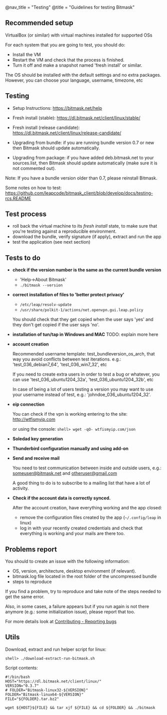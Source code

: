 @nav_title = "Testing"
@title = "Guidelines for testing Bitmask"

Recommended setup
-----------------

VirtualBox (or similar) with virtual machines installed for supported OSs

For each system that you are going to test, you should do:

- Install the VM
- Restart the VM and check that the process is finished.
- Turn it off and make a snapshot named 'fresh install' or similar.

The OS should be installed with the default settings and no extra packages. However, you can choose your language, username, timezone, etc

Testing
-------

* Setup Instructions: https://bitmask.net/help

* Fresh install (stable): https://dl.bitmask.net/client/linux/stable/

* Fresh install (release candidate): https://dl.bitmask.net/client/linux/release-candidate/

* Upgrading from bundle: if you are running bundle version 0.7 or new then
  Bitmask should update automatically.

* Upgrading from package: if you have added deb.bitmask.net to your
  sources.list, then Bitmask should update automatically (make sure it is not
  commented  out).

Note: If you have a bundle version older than 0.7, please reinstall Bitmask.

Some notes on how to test: https://github.com/leapcode/bitmask_client/blob/develop/docs/testing-rcs.README

Test process
------------

- roll back the virtual machine to its *fresh install* state, to make sure that you're testing against a reproducible environment.
- download the bundle, verify signature (if apply), extract and run the app
- test the application (see next section)


Tests to do
-----------

- **check if the version number is the same as the current bundle version**
    - 'Help->About Bitmask'
    - `./bitmask --version`
- **correct installation of files to 'better protect privacy'**
    - `/etc/leap/resolv-update`
    - `/usr/share/polkit-1/actions/net.openvpn.gui.leap.policy`

    You should check that they get copied when the user says 'yes' and they don't get copied if the user says 'no'.
- **installation of tun/tap in Windows and MAC**
    TODO: explain more here

- **account creation**

    Recommended username template: test_bundleversion_os_arch, that way you avoid conflicts between test iterations.
    e.g.: 'test_036_debian7_64', 'test_036_win7_32', etc

    If you need to create extra users in order to test a bug or whatever, you can use 'test_036_ubuntu1204_32a', 'test_036_ubuntu1204_32b', etc

    In case of being a lot of users testing a version you may want to use your username instead of test, e.g.: 'johndoe_036_ubuntu1204_32'.
- **eip connection**

    You can check if the vpn is working entering to the site: http://wtfismyip.com

    or using the console:
    `shell> wget -qO- wtfismyip.com/json`
- **Soledad key generation**
- **Thunderbird configuration manually and using add-on**
- **Send and receive mail**

    You need to test communication between inside and outside users, e.g.: someuser@bitmask.net and otheruser@gmail.com

    A good thing to do is to subscribe to a mailing list that have a lot of activity.

- **Check if the account data is correctly synced.**

    After the account creation, have everything working and the app closed:
    - remove the configuration files created by the app (`~/.config/leap` in linux)
    - log in with your recently created credentials and check that everything is working and your mails are there too.


Problems report
---------------

You should to create an issue with the following information:

- OS, version, architecture, desktop environment (if relevant).
- bitmask.log file located in the root folder of the uncompressed bundle
- steps to reproduce

If you find a problem, try to reproduce and take note of the steps needed to get the same error.

Also, in some cases, a failure appears but if you run again is not there anymore (e.g.: some initialization issue), please report that too.

For more details look at [Contributing - Reporting bugs](https://github.com/leapcode/bitmask_client/blob/develop/CONTRIBUTING.rst#reporting-bugs)


Utils
-----

Download, extract and run helper script for linux:

    shell> ./download-extract-run-bitmask.sh

Script contents:

    #!/bin/bash
    HOST="https://dl.bitmask.net/client/linux/"
    VERSION="0.3.7"
    # FOLDER="Bitmask-linux32-${VERSION}"
    FOLDER="Bitmask-linux64-${VERSION}"
    FILE="${FOLDER}.tar.bz2"

    wget ${HOST}${FILE} && tar xjf ${FILE} && cd ${FOLDER} && ./bitmask
